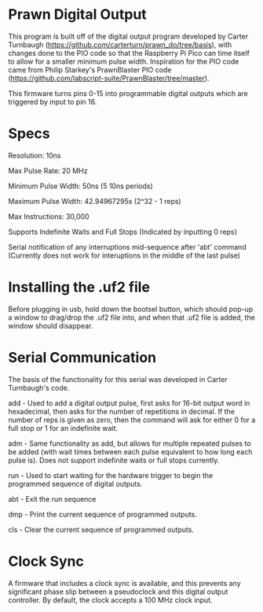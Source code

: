 # Prawn Digital Output

This program is built off of the digital output program developed by Carter Turnbaugh (https://github.com/carterturn/prawn_do/tree/basis), with changes done to the PIO code so that the Raspberry Pi Pico can time itself to allow for a smaller minimum pulse width. Inspiration for the PIO code came from Philip Starkey's PrawnBlaster PIO code (https://github.com/labscript-suite/PrawnBlaster/tree/master). 

This firmware turns pins 0-15 into programmable digital outputs which are triggered by input to pin 16.

# Specs
Resolution: 10ns

Max Pulse Rate: 20 MHz

Minimum Pulse Width: 50ns (5 10ns periods)

Maximum Pulse Width: 42.94967295s (2^32 - 1 reps)

Max Instructions: 30,000

Supports Indefinite Waits and Full Stops (Indicated by inputting 0 reps)

Serial notification of any interruptions mid-sequence after 'abt' command (Currently does not work for interuptions in the middle of the last pulse)

# Installing the .uf2 file
Before plugging in usb, hold down the bootsel button, which should pop-up a window to drag/drop the .uf2 file into, and when that .uf2 file is added, the window should disappear.

# Serial Communication
The basis of the functionality for this serial was developed in Carter Turnbaugh's code.

add - Used to add a digital output pulse, first asks for 16-bit output word in hexadecimal, then asks for the number of repetitions in decimal. If the number of reps is given as zero, then the command will ask for either 0 for a full stop or 1 for an indefinite wait.

adm - Same functionality as add, but allows for multiple repeated pulses to be added (with wait times between each pulse equivalent to how long each pulse is). Does not support indefinite waits or full stops currently.

run - Used to start waiting for the hardware trigger to begin the programmed sequence of digital outputs.

abt - Exit the run sequence

dmp - Print the current sequence of programmed outputs.

cls - Clear the current sequence of programmed outputs.



# Clock Sync
A firmware that includes a clock sync is available, and this prevents any significant phase slip between a pseudoclock and this digital output controller. By default, the clock accepts a 100 MHz clock input.
